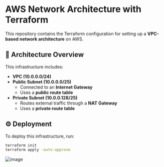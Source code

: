 # AWS Network Architecture with Terraform

This repository contains the Terraform configuration for setting up a **VPC-based network architecture** on AWS.

## 📌 Architecture Overview

This infrastructure includes:
- **VPC (10.0.0.0/24)**
- **Public Subnet (10.0.0.0/25)**  
  - Connected to an **Internet Gateway**  
  - Uses a **public route table**  
- **Private Subnet (10.0.0.128/25)**  
  - Routes external traffic through a **NAT Gateway**  
  - Uses a **private route table**  

## ⚙️ Deployment

To deploy this infrastructure, run:
```sh
terraform init
terraform apply -auto-approve
```

![image](https://github.com/user-attachments/assets/d3dec029-5937-4f3f-8df9-a0c51f2ffa8c)
